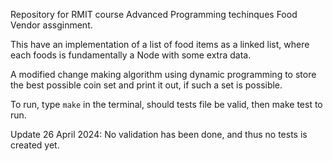 Repository for RMIT course Advanced Programming techinques Food Vendor assginment.

This have an implementation of a list of food items as a linked list, where each foods is fundamentally a Node with some extra data.

A modified change making algorithm using dynamic programming to store the best possible coin set and print it out, if such a set is possible.

To run, type ```make``` in the terminal, should tests file be valid, then make test to run.

Update 26 April 2024: No validation has been done, and thus no tests is created yet.
